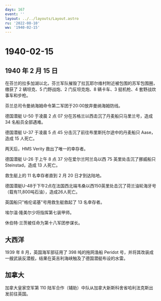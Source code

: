 ```yaml
---
days: 167
event: ''
layout: ../../layouts/Layout.astro
ru: '2022-08-10'
ww: '1940-02-15'
---
```


# 1940-02-15

## 1940 年 2 月 15 日

在芬兰的拉多加湖以北，芬兰军队摧毁了拉瓦耶尔维村附近被包围的苏军包围圈，缴获了
2 辆坦克、5 门野战炮、2 门反坦克炮、8 辆卡车、3 挺机枪、4
套野战炊事车和步枪。

芬兰总司令曼纳海姆命令第二军团于20:00放弃曼纳海姆防线。

德国潜艇 U-50 于凌晨 2 点 07 分在苏格兰以西击沉了丹麦船只马里兰号，造成
34 名船员全部遇难。

德国潜艇 U-37 于凌晨 5 点 45 分击沉了前往布里斯托尔途中的丹麦船只
Aase，造成 15 人死亡。

两天后，HMS Verity 救出了唯一的幸存者。

德国潜艇 U-26 于上午 8 点 37 分在爱尔兰阿兰岛以西 75
英里处击沉了挪威船只 Steinstad，造成 13 人死亡。

救生艇上的 11 名幸存者直到 2 月 20 日才到达陆地。

德国潜艇U-48于下午2点在法国西北端韦桑以西150英里处击沉了荷兰油轮海牙号（载有11,800吨石油），造成26人死亡。

英国船只"格伦诺基"号用救生艇救起了 13 名幸存者。

埃尔温·隆美尔少将指挥第七装甲师。

休伯特·兰茨被任命为第十八军团参谋长。

## 大西洋

1939 年 8 月，英国海军部征用了 398 吨的拖网渔船 Peridot
号，并将其改装成一艘武装反潜舰，结果在英吉利海峡触及了德国潜艇布设的水雷。

## 加拿大

加拿大皇家空军第 110
陆军合作（辅助）中队从加拿大新斯科舍省哈利法克斯出发前往英国。